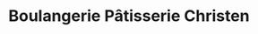 ---
title: "Boulangerie Pâtisserie Christen"
url: /balschwiller/boulangerie-patisserie-christen/
shop: Bäckerei
---